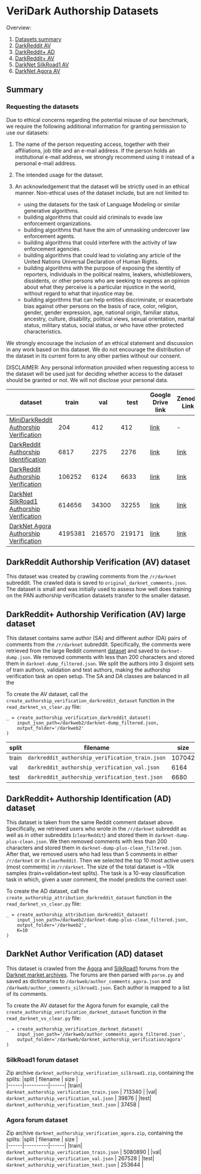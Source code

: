 # VeriDark Authorship Datasets 

Overview:
1. [Datasets summary](#Summary)
2. [DarkReddit AV](#DarkReddit-authorship-verification-(AV)-dataset)
3. [DarkReddit+ AD](#DarkReddit+-authorship-verification-(AV)-large-dataset)
4. [DarkReddit+ AV](#DarkReddit+-authorship-verification-(AV)-large-dataset)
5. [DarkNet SilkRoad1 AV](#SilkRoad1-forum-dataset)
6. [DarkNet Agora AV](#Agora-forum-dataset)
## Summary

### Requesting the datasets
Due to ethical concerns regarding the potential misuse of our benchmark, we require the following additional information for granting permission to use our datasets:

1. The name of the person requesting access, together with their affiliations, job title and an e-mail address. If the person holds an institutional e-mail address, we strongly recommend using it instead of a personal e-mail address.

2. The intended usage for the dataset.

3. An acknowledgement that the dataset will be strictly used in an ethical manner. Non-ethical uses of the dataset include, but are not limited to:
	* using the datasets for the task of Language Modeling or similar generative algorithms.
	* building algorithms that could aid criminals to evade law enforcement organizations.
	* building algorithms that have the aim of unmasking undercover law enforcement agents.
	* building algorithms that could interfere with the activity of law enforcement agencies.
	* building algorithms that could lead to violating any article of the United Nations Universal Declaration of Human Rights.
	* building algorithms with the purpose of exposing the identity of reporters, individuals in the political realms, leakers, whistleblowers, dissidents, or other persons who are seeking to express an opinion about what they perceive is a particular injustice in the world, without regard to what that injustice may be.
	* building algorithms that can help entities discriminate, or exacerbate bias against other persons on the basis of race, color, religion, gender, gender expression, age, national origin, familiar status, ancestry, culture, disability, political views, sexual orientation, marital status, military status, social status, or who have other protected characteristics.
    
We strongly encourage the inclusion of an ethical statement and discussion in any work based on this dataset.
We do not encourage the distribution of the dataset in its current form to any other parties without our consent.

DISCLAIMER: Any personal information provided when requesting access to the dataset will be used just for deciding whether access to the dataset should be granted or not. We will not disclose your personal data.


| dataset | train | val | test | Google Drive link | Zenodo Link |
|---------|-------|-----|------|---------|--------|
|[MiniDarkReddit Authorship Verification](https://drive.google.com/file/d/1ok_CY59RhD0GgJqF1OOZMN592Zp9fgOY/view?usp=sharing) | 204 | 412 | 412 | [link](https://drive.google.com/file/d/1ok_CY59RhD0GgJqF1OOZMN592Zp9fgOY/view?usp=sharing) | - |
|[DarkReddit Authorship Identification](https://drive.google.com/file/d/1tVxMDVYzBSjg_iNTyrHzROwPs0uJmsDS/view?usp=sharing) | 6817 | 2275 | 2276 | [link](https://drive.google.com/file/d/1tVxMDVYzBSjg_iNTyrHzROwPs0uJmsDS/view?usp=sharing) | [link](https://zenodo.org/record/6998363) |
|[DarkReddit Authorship Verification](https://drive.google.com/file/d/1sPSJyN-WN_sBrmFSeKPSbxmKHT_r-twN/view?usp=sharing) | 106252 | 6124 | 6633 | [link](https://drive.google.com/file/d/1sPSJyN-WN_sBrmFSeKPSbxmKHT_r-twN/view?usp=sharing) | [link](https://zenodo.org/record/6998375) |
|[DarkNet SilkRoad1 Authorship Verification](https://drive.google.com/file/d/11mtP94YlYSB4dY2LoZW88Mavjger_vyd/view?usp=sharing) | 614656 | 34300 | 32255 | [link](https://drive.google.com/file/d/11mtP94YlYSB4dY2LoZW88Mavjger_vyd/view?usp=sharing) | [link](https://zenodo.org/record/6998371) |
|[DarkNet Agora Authorship Verification](https://drive.google.com/file/d/1ImO-xEVoxSyA21WPBS1Us14N1H7KVerV/view?usp=sharing) | 4195381 | 216570 | 219171 | [link](https://drive.google.com/file/d/1ImO-xEVoxSyA21WPBS1Us14N1H7KVerV/view?usp=sharing) | [link](https://zenodo.org/record/7018853) |

## DarkReddit Authorship Verification (AV) dataset 
This dataset was created by crawling comments from the `/r/darknet` subreddit.
The crawled data is saved to `original_darknet_comments.json`.
The dataset is small and was initially used to assess how well does training
on the PAN authorship verification datasets transfer to the smaller dataset.

## DarkReddit+ Authorship Verification (AV) large dataset
This dataset contains same author (SA) and different author (DA) pairs of comments
from the `/r/darknet` subreddit. Specifically, the comments were retrieved from 
the large Reddit comment [dataset](https://www.reddit.com/r/datasets/comments/3bxlg7/i_have_every_publicly_available_reddit_comment/) and saved to `darknet-dump.json`. We removed comments with less than 200 characters and stored them in `darknet-dump_filtered.json`. We split the authors into 3 disjoint sets of train authors, validation and test authors, making the authorship verification task an open setup. The SA and DA classes are balanced in all the

To create the AV dataset, call the `create_authorship_verification_darkreddit_dataset` function in the `read_darknet_vs_clear.py` file:
```
_ = create_authorship_verification_darkreddit_dataset(
    input_json_path=/darkweb2/darknet-dump_filtered.json,
    output_folder='/darkweb2'
)
```

|split | filename | size |  
|------|----------|------|
|train| ```darkreddit_authorship_verification_train.json``` | 107042 |
|val| ```darkreddit_authorship_verification_val.json``` | 6164 |
|test| ```darkreddit_authorship_verification_test.json``` | 6680 |

## DarkReddit+ Authorship Identification (AD) dataset
This dataset is taken from the same Reddit comment dataset above. Specifically, we retrieved users who wrote in the `/r/darknet` subreddit as well as in other subreddits (`clearReddit`) and stored them in `darknet-dump-plus-clean.json`. We then removed comments with less than 200 characters and stored them in `darknet-dump-plus-clean_filtered.json`. After that, we removed users who had less than 5 comments in either `/r/darknet` or in `clearReddit`. Then we selected the top 10
most active users (most comments) in `/r/darknet`. The size of the total dataset is ~10k samples (train+validation+test splits). The task is a 10-way classification task in which, given a user comment, the model predicts the correct user.

To create the AD dataset, call the `create_authorship_attribution_darkreddit_dataset` function in the `read_darknet_vs_clear.py` file:
```
_ = create_authorship_attribution_darkreddit_dataset(
    input_json_path=/darkweb2/darknet-dump-plus-clean_filtered.json,
    output_folder='/darkweb2',
    K=10
)
```

## DarkNet Author Verification (AD) dataset
This dataset is crawled from the [Agora](https://archive.org/download/dnmarchives/agora-forums.tar.xz) and [SilkRoad1](https://archive.org/download/dnmarchives/silkroad1-forums.tar.xz) forums from the
[Darknet market archives](https://www.gwern.net/DNM-archives).
The forums are then parsed with `parse.py` and saved as dictionaries to `/darkweb/author_comments_agora.json` and `/darkweb/author_comments_silkroad1.json`. Each author is mapped to a list of its comments.

To create the AV dataset for the Agora forum for example, call the `create_authorship_verification_darknet_dataset` function in the `read_darknet_vs_clear.py` file:
```
_ = create_authorship_verification_darknet_dataset(
    input_json_path='/darkweb/author_comments_agora_filtered.json',
    output_folder='/darkweb/darknet_authorship_verification/agora'
)
```
### SilkRoad1 forum dataset
Zip archive `darknet_authorship_verification_silkroad1.zip`, containing the splits:
|split | filename | size |  
|------|----------|------|
|train| ```darknet_authorship_verification_train.json``` | 713340 |
|val| ```darknet_authorship_verification_val.json``` | 39876 |
|test| ```darknet_authorship_verification_test.json``` | 37458 |
### Agora forum dataset
Zip archive `darknet_authorship_verification_agora.zip`, containing the splits:
|split | filename | size |  
|------|----------|------|
|train| ```darknet_authorship_verification_train.json``` | 5080890 |
|val| ```darknet_authorship_verification_val.json``` | 267528 |
|test| ```darknet_authorship_verification_test.json``` | 253644 |

